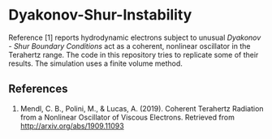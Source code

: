 # Dyakonov-Shur-Instability
Reference [1] reports hydrodynamic electrons subject to unusual *Dyakonov - Shur Boundary Conditions* act as a coherent, nonlinear oscillator in the Terahertz range.  The code in this repository tries to replicate some of their results.  The simulation uses a finite volume method.
## References
1. Mendl, C. B., Polini, M., & Lucas, A. (2019). Coherent Terahertz Radiation from a Nonlinear
Oscillator of Viscous Electrons. Retrieved from http://arxiv.org/abs/1909.11093

